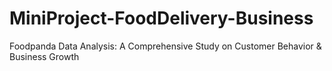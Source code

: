 # MiniProject-FoodDelivery-Business
Foodpanda Data Analysis: A Comprehensive Study on Customer Behavior &amp; Business Growth
